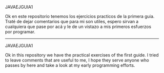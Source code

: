 JAVAEJGUIA1

Ok en este repositorio tenemos los ejercicios practicos de la primera guia. Traté de dejar comentarios que para mi son utiles, espero sirvan a cualquiera que pase por acá
y le de un vistazo a mis primeros esfuerzos por programar.




-------------------------------------------------------------------------------------------------------------------------------------------------------------------
JAVAEJGUIA1

Ok in this repository we have the practical exercises of the first guide. I tried to leave comments that are useful to me, I hope they serve anyone who passes by here
and take a look at my early programming efforts.
